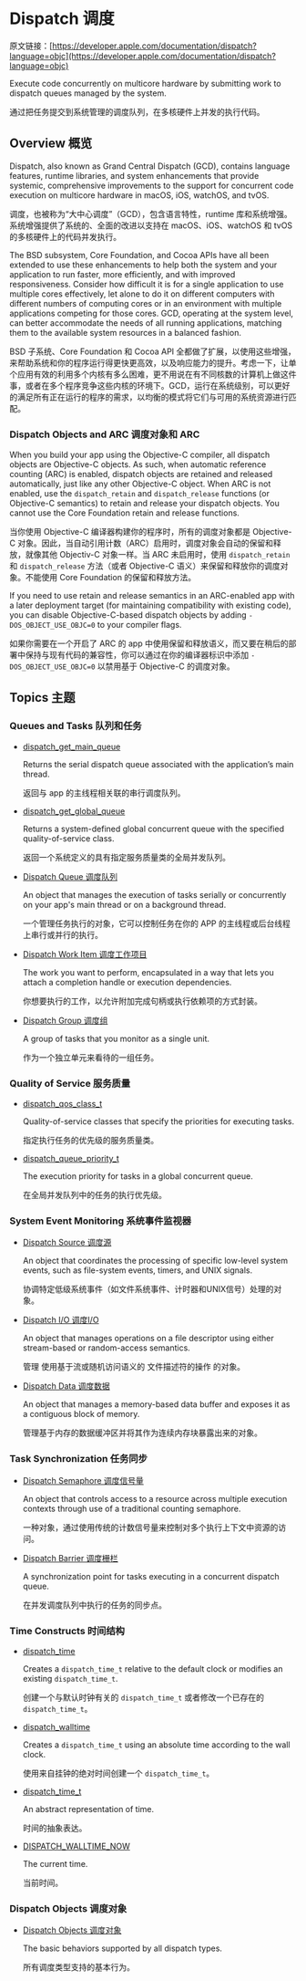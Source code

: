 # Dispatch 调度

原文链接：[https://developer.apple.com/documentation/dispatch?language=objc](https://developer.apple.com/documentation/dispatch?language=objc)

Execute code concurrently on multicore hardware by submitting work to dispatch queues managed by the system.

通过把任务提交到系统管理的调度队列，在多核硬件上并发的执行代码。

## Overview 概览

Dispatch, also known as Grand Central Dispatch (GCD), contains language features, runtime libraries, and system enhancements that provide systemic, comprehensive improvements to the support for concurrent code execution on multicore hardware in macOS, iOS, watchOS, and tvOS.

调度，也被称为“大中心调度”（GCD），包含语言特性，runtime 库和系统增强。系统增强提供了系统的、全面的改进以支持在 macOS、iOS、watchOS 和 tvOS 的多核硬件上的代码并发执行。

The BSD subsystem, Core Foundation, and Cocoa APIs have all been extended to use these enhancements to help both the system and your application to run faster, more efficiently, and with improved responsiveness. Consider how difficult it is for a single application to use multiple cores effectively, let alone to do it on different computers with different numbers of computing cores or in an environment with multiple applications competing for those cores. GCD, operating at the system level, can better accommodate the needs of all running applications, matching them to the available system resources in a balanced fashion.

BSD 子系统、Core Foundation 和 Cocoa API 全都做了扩展，以使用这些增强，来帮助系统和你的程序运行得更快更高效，以及响应能力的提升。考虑一下，让单个应用有效的利用多个内核有多么困难，更不用说在有不同核数的计算机上做这件事，或者在多个程序竞争这些内核的环境下。GCD，运行在系统级别，可以更好的满足所有正在运行的程序的需求，以均衡的模式将它们与可用的系统资源进行匹配。

### Dispatch Objects and ARC 调度对象和 ARC

When you build your app using the Objective-C compiler, all dispatch objects are Objective-C objects. As such, when automatic reference counting (ARC) is enabled, dispatch objects are retained and released automatically, just like any other Objective-C object. When ARC is not enabled, use the `dispatch_retain` and `dispatch_release` functions (or Objective-C semantics) to retain and release your dispatch objects. You cannot use the Core Foundation retain and release functions.

当你使用 Objective-C 编译器构建你的程序时，所有的调度对象都是 Objective-C 对象。因此，当自动引用计数（ARC）启用时，调度对象会自动的保留和释放，就像其他 Objectiv-C 对象一样。当 ARC 未启用时，使用 `dispatch_retain` 和 `dispatch_release` 方法（或者 Objective-C 语义）来保留和释放你的调度对象。不能使用 Core Foundation 的保留和释放方法。

If you need to use retain and release semantics in an ARC-enabled app with a later deployment target (for maintaining compatibility with existing code), you can disable Objective-C-based dispatch objects by adding `-DOS_OBJECT_USE_OBJC=0` to your compiler flags.

如果你需要在一个开启了 ARC 的 app 中使用保留和释放语义，而又要在稍后的部署中保持与现有代码的兼容性，你可以通过在你的编译器标识中添加 `-DOS_OBJECT_USE_OBJC=0` 以禁用基于 Objective-C 的调度对象。

## Topics 主题

### Queues and Tasks 队列和任务

- [dispatch\_get\_main\_queue](https://developer.apple.com/documentation/dispatch/1452921-dispatch_get_main_queue?language=objc)

	Returns the serial dispatch queue associated with the application’s main thread.
	
	返回与 app 的主线程相关联的串行调度队列。
	
- [dispatch\_get\_global\_queue](https://developer.apple.com/documentation/dispatch/1452927-dispatch_get_global_queue?language=objc)

	Returns a system-defined global concurrent queue with the specified quality-of-service class.
	
	返回一个系统定义的具有指定服务质量类的全局并发队列。

- [Dispatch Queue 调度队列](https://developer.apple.com/documentation/dispatch/dispatch_queue?language=objc)

	An object that manages the execution of tasks serially or concurrently on your app's main thread or on a background thread.
	
	一个管理任务执行的对象，它可以控制任务在你的 APP 的主线程或后台线程上串行或并行的执行。
	
- [Dispatch Work Item 调度工作项目](https://developer.apple.com/documentation/dispatch/dispatch_work_item?language=objc)

	The work you want to perform, encapsulated in a way that lets you attach a completion handle or execution dependencies.
	
	你想要执行的工作，以允许附加完成句柄或执行依赖项的方式封装。
	
- [Dispatch Group 调度组](https://developer.apple.com/documentation/dispatch/dispatch_group?language=objc)

	A group of tasks that you monitor as a single unit.
	
	作为一个独立单元来看待的一组任务。

### Quality of Service 服务质量

- [dispatch_qos_class_t](https://developer.apple.com/documentation/dispatch/dispatch_qos_class_t?language=objc)

	Quality-of-service classes that specify the priorities for executing tasks.
	
	指定执行任务的优先级的服务质量类。
	
- [dispatch_queue_priority_t](https://developer.apple.com/documentation/dispatch/dispatch_queue_priority_t?language=objc)

	The execution priority for tasks in a global concurrent queue.
	
	在全局并发队列中的任务的执行优先级。
	
### System Event Monitoring 系统事件监视器

- [Dispatch Source 调度源](https://developer.apple.com/documentation/dispatch/dispatch_source?language=objc)

	An object that coordinates the processing of specific low-level system events, such as file-system events, timers, and UNIX signals.
	
	协调特定低级系统事件（如文件系统事件、计时器和UNIX信号）处理的对象。
	
- [Dispatch I/O 调度I/O](https://developer.apple.com/documentation/dispatch/dispatch_i_o?language=objc)

	An object that manages operations on a file descriptor using either stream-based or random-access semantics.
	
	管理 使用基于流或随机访问语义的 文件描述符的操作 的对象。
	
- [Dispatch Data 调度数据](https://developer.apple.com/documentation/dispatch/dispatch_data?language=objc)

	An object that manages a memory-based data buffer and exposes it as a contiguous block of memory.
	
	管理基于内存的数据缓冲区并将其作为连续内存块暴露出来的对象。

### Task Synchronization 任务同步

- [Dispatch Semaphore 调度信号量](https://developer.apple.com/documentation/dispatch/dispatch_semaphore?language=objc)

	An object that controls access to a resource across multiple execution contexts through use of a traditional counting semaphore.
	
	一种对象，通过使用传统的计数信号量来控制对多个执行上下文中资源的访问。

- [Dispatch Barrier 调度栅栏](https://developer.apple.com/documentation/dispatch/dispatch_barrier?language=objc)

	A synchronization point for tasks executing in a concurrent dispatch queue.

	在并发调度队列中执行的任务的同步点。
	
### Time Constructs 时间结构

- [dispatch_time](https://developer.apple.com/documentation/dispatch/1420519-dispatch_time?language=objc)

	Creates a `dispatch_time_t` relative to the default clock or modifies an existing `dispatch_time_t`.
	
	创建一个与默认时钟有关的 `dispatch_time_t` 或者修改一个已存在的 `dispatch_time_t`。
	
- [dispatch_walltime](https://developer.apple.com/documentation/dispatch/1420517-dispatch_walltime?language=objc)

	Creates a `dispatch_time_t` using an absolute time according to the wall clock.
	
	使用来自挂钟的绝对时间创建一个 `dispatch_time_t`。
	
- [dispatch_time_t](https://developer.apple.com/documentation/dispatch/dispatch_time_t?language=objc)

	An abstract representation of time.
	
	时间的抽象表达。
	
- [DISPATCH_WALLTIME_NOW](https://developer.apple.com/documentation/dispatch/2963138-anonymous/dispatch_walltime_now?language=objc)

	The current time.
	
	当前时间。
	
### Dispatch Objects 调度对象

- [Dispatch Objects 调度对象](https://developer.apple.com/documentation/dispatch/dispatch_objects?language=objc)

	The basic behaviors supported by all dispatch types.
	
	所有调度类型支持的基本行为。


